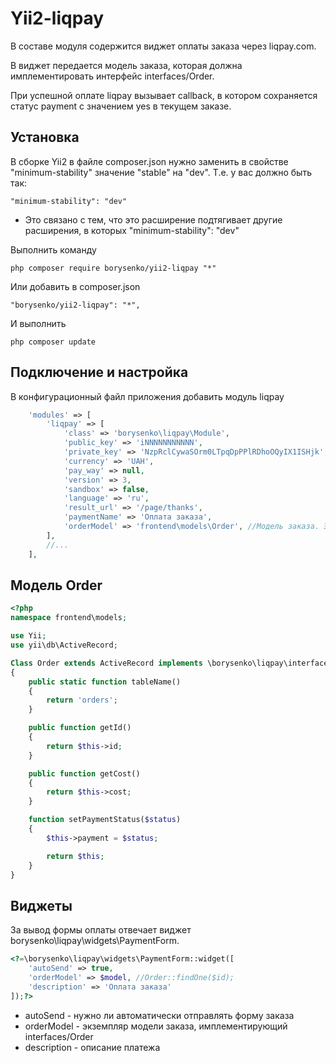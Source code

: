 Yii2-liqpay
==========
В составе модуля содержится виджет оплаты заказа через liqpay.com.

В виджет передается модель заказа, которая должна имплементировать интерфейс interfaces/Order.

При успешной оплате liqpay вызывает callback, в котором сохраняется статус payment c значением yes в текущем заказе.

Установка
---------------------------------
В сборке Yii2 в файле composer.json нужно заменить в свойстве "minimum-stability" значение "stable" на "dev".
Т.е. у вас должно быть так:
```
"minimum-stability": "dev"
```
- Это связано с тем, что это расширение подтягивает другие расширения, в которых "minimum-stability": "dev"


Выполнить команду

```
php composer require borysenko/yii2-liqpay "*"
```

Или добавить в composer.json

```
"borysenko/yii2-liqpay": "*",
```

И выполнить

```
php composer update
```

Подключение и настройка
---------------------------------
В конфигурационный файл приложения добавить модуль liqpay

```php
    'modules' => [
        'liqpay' => [
            'class' => 'borysenko\liqpay\Module',
            'public_key' => 'iNNNNNNNNNNN',
            'private_key' => 'NzpRclCywaSOrm0LTpqDpPPlRDhoOQyIX1ISHjk',
            'currency' => 'UAH',
            'pay_way' => null,
            'version' => 3,
            'sandbox' => false,
            'language' => 'ru',
            'result_url' => '/page/thanks',
            'paymentName' => 'Оплата заказа',
            'orderModel' => 'frontend\models\Order', //Модель заказа. Эта модель должна имплементировать интерфейс borysenko\liqpay\interfaces\Order. В момент списания денег будет вызываться $model->setPaymentStatus('yes').
        ],
        //...
    ],
```

Модель Order
---------------------------------
```php
<?php
namespace frontend\models;

use Yii;
use yii\db\ActiveRecord;

Class Order extends ActiveRecord implements \borysenko\liqpay\interfaces\Order
{
    public static function tableName()
    {
        return 'orders';
    }

    public function getId()
    {
        return $this->id;
    }

    public function getCost()
    {
        return $this->cost;
    }

    function setPaymentStatus($status)
    {
        $this->payment = $status;

        return $this;
    }
}
```

Виджеты
---------------------------------
За вывод формы оплаты отвечает виджет borysenko\liqpay\widgets\PaymentForm.

```php
<?=\borysenko\liqpay\widgets\PaymentForm::widget([
    'autoSend' => true,
    'orderModel' => $model, //Order::findOne($id);
    'description' => 'Оплата заказа'
]);?>
```

* autoSend - нужно ли автоматически отправлять форму заказа
* orderModel - экземпляр модели заказа, имплементирующий interfaces/Order
* description - описание платежа
